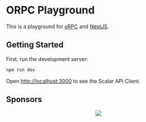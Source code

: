 # ORPC Playground

This is a playground for [oRPC](https://orpc.unnoq.com) and [NestJS](https://nestjs.com).

## Getting Started

First, run the development server:

```bash
npm run dev
```

Open [http://localhost:3000](http://localhost:3000) to see the Scalar API Client.

## Sponsors

<p align="center">
  <a href="https://cdn.jsdelivr.net/gh/unnoq/unnoq/sponsors.svg">
    <img src='https://cdn.jsdelivr.net/gh/unnoq/unnoq/sponsors.svg'/>
  </a>
</p>
